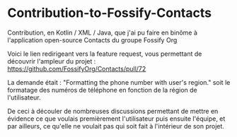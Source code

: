 # Contribution-to-Fossify-Contacts
Contribution, en Kotlin / XML / Java,  que j'ai pu faire en binôme à l'application open-source Contacts du groupe Fossify Org 

Voici le lien redirigeant vers la feature request, vous permettant de découvrir l'ampleur du projet : 
https://github.com/FossifyOrg/Contacts/pull/72

La demande était : "Formatting the phone number with user's region." soit le formatage des numéros de téléphone en fonction de la région de l'utilisateur. 

De ceci à découler de nombreuses discussions permettant de mettre en évidence ce que voulais premièrement l'utilisateur puis ensuite l'équipe, et par ailleurs, ce qu'elle ne voulait pas qui soit fait à l'intérieur de son projet. 
